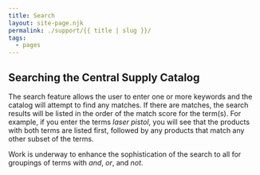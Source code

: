 ```yaml
---
title: Search
layout: site-page.njk
permalink: ./support/{{ title | slug }}/
tags:
  - pages
---
```


## Searching the Central Supply Catalog

The search feature allows the user to enter one or more keywords and the catalog will attempt to find any matches. If there are matches, the search results will be listed in the order of the match score for the term(s). For example, if you enter the terms _laser pistol_, you will see that the products with both terms are listed first, followed by any products that match any other subset of the terms.

Work is underway to enhance the sophistication of the search to all for groupings of terms with _and_, _or_, and _not_.